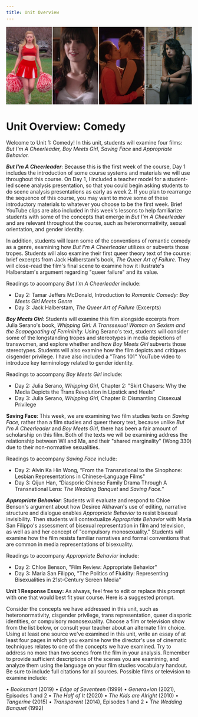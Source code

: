 ```yaml
---
title: Unit Overview
---
```

<img src="/img/comedy_medley.jpg" class="medley">

# Unit Overview: Comedy

Welcome to Unit 1: Comedy! In this unit, students will examine four films: *But I'm A Cheerleader, Boy Meets Girl, Saving Face* and *Appropriate Behavior.*

***But I'm A Cheerleader***: Because this is the first week of the course, Day 1 includes the introduction of some course systems and materials we will use throughout this course. On Day 1, I included a teacher model for a student-led scene analysis presentation, so that you could begin asking students to do scene analysis presentations as early as week 2. If you plan to rearrange the sequence of this course, you may want to move some of these introductory materials to whatever you choose to be the first week. Brief YouTube clips are also included in this week's lessons to help familiarize students with some of the concepts that emerge in *But I'm A Cheerleader* and are relevant throughout the course, such as heteronormativity, sexual orientation, and gender identity.

In addition, students will learn some of the conventions of romantic comedy as a genre, examining how *But I'm A Cheerleader* utilizes or subverts those tropes. Students will also examine their first queer theory text of the course: brief excerpts from Jack Halberstam's book, *The Queer Art of Failure.* They will close-read the film's final scene to examine how it illustrate's Halberstam's argument regarding "queer failure" and its value.

Readings to accompany *But I'm A Cheerleader* include:
* Day 2: Tamar Jeffers McDonald, Introduction to *Romantic Comedy: Boy Meets Girl Meets Genre*
* Day 3: Jack Halberstam, *The Queer Art of Failure* (Excerpts)

***Boy Meets Girl***: Students will examine this film alongside excerpts from Julia Serano's book, *Whipping Girl: A Transsexual Woman on Sexism and the Scapegoating of Femininity.* Using Serano's text, students will consider some of the longstanding tropes and stereotypes in media depictions of transwomen, and explore whether and how *Boy Meets Girl* subverts those stereotypes. Students will also examine how the film depicts and critiques cisgender privilege. I have also included a "Trans 101" YouTube video to introduce key terminology related to gender identity.

Readings to accompany *Boy Meets Girl* include:
* Day 2: Julia Serano, *Whipping Girl,* Chapter 2: "Skirt Chasers: Why the Media Depicts the Trans Revolution in Lipstick and Heels"
* Day 3: Julia Serano, *Whipping Girl,* Chapter 8: Dismantling Cissexual Privilege

**Saving Face**: This week, we are examining two film studies texts on *Saving Face,* rather than a film studies and queer theory text, because unlike *But I'm A Cheerleader* and *Boy Meets Girl*, there has been a fair amount of scholarship on this film. Both of the texts we will be examining address the relationship between Wil and Ma, and their "shared marginality" (Wong 330) due to their non-normative sexualities.

Readings to accompany *Saving Face* include:
* Day 2: Alvin Ka Hin Wong, “From the Transnational to the Sinophone: Lesbian Representations in Chinese-Language Films"
* Day 3: Qijun Han, “Diasporic Chinese Family Drama Through A Transnational Lens: *The Wedding Banquet* and *Saving Face.*”

***Appropriate Behavior***: Students will evaluate and respond to Chloe Benson's argument about how Desiree Akhavan's use of editing, narrative structure and dialogue enables *Appropriate Behavior* to resist bisexual invisibility. Then students will contextualize *Appropriate Behavior* with Maria San Filippo's assessment of bisexual representation in film and television, as well as and her concept of "compulsory monosexuality." Students will examine how the film resists familiar narratives and formal conventions that are common in media representations of bisexuality.

Readings to accompany *Appropriate Behavior* include:
* Day 2: Chloe Benson, "Film Review: Appropriate Behavior"
* Day 3: Maria San Filippo, "The Politics of Fluidity: Representing Bisexualities in 21st-Century Screen Media"

**Unit 1 Response Essay:** As always, feel free to edit or replace this prompt with one that would best fit your course. Here is a suggested prompt.

Consider the concepts we have addressed in this unit, such as heteronormativity, cisgender privilege, trans representation, queer diasporic identities, or compulsory monosexuality. Choose a film or television show from the list below, or consult your teacher about an alternate film choice. Using at least one source we've examined in this unit, write an essay of at least four pages in which you examine how the director's use of cinematic techniques relates to one of the concepts we have examined. Try to address no more than two scenes from the film in your analysis. Remember to provide sufficient descriptions of the scenes you are examining, and analyze them using the language on your film studies vocabulary handout. Be sure to include full citations for all sources. Possible films or television to examine include:

•	*Booksmart* (2019)
•	*Edge of Seventeen* (1999)
•	*Genera+ion* (2021), Episodes 1 and 2
•	*The Half of It* (2020)
•	*The Kids are Alright* (2010)
•	*Tangerine* (2015)
•	*Transparent* (2014), Episodes 1 and 2
•	*The Wedding Banquet* (1992)
